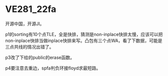 # VE281_22fa
开源中国，开源JI。

p1的sorting有10个点TLE，全是快排，猜测是non-inplace快排太慢，应该可以把non-inplace快排当做inplace快排来写。凸包有三个点WA，看了下数据，可能是三点共线的情况出错了。

p3改了下给的public的erase函数。

p4要注意去重边，spfa判负环接floyd求最短路。
